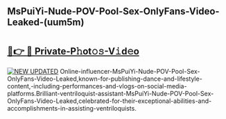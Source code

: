 ## MsPuiYi-Nude-POV-Pool-Sex-OnlyFans-Video-Leaked-(uum5m)


# <h2><a href="https://mediaupload.pro?-19M">🔗👉 🔴 Private-P𝚑ot𝚘𝚜-V𝚒d𝚎o</a></h2>

[![NEW UPDATED](https://i.imgur.com/0qMVB7G.gif)](https://mediaupload.pro?-19M)
Online-influencer-MsPuiYi-Nude-POV-Pool-Sex-OnlyFans-Video-Leaked,known-for-publishing-dance-and-lifestyle-content,-including-performances-and-vlogs-on-social-media-platforms.Brilliant-ventriloquist-assistant-MsPuiYi-Nude-POV-Pool-Sex-OnlyFans-Video-Leaked,celebrated-for-their-exceptional-abilities-and-accomplishments-in-assisting-ventriloquists.  